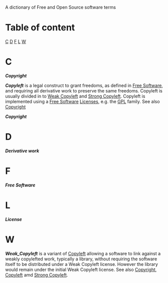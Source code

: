 A dictionary of Free and Open Source software terms

# Table of content

[C](#C)
[D](#D)
[F](#F)
[L](#L)
[W](#W)

# <a name="C">C</a>

***<a name="Copyright">Copyright</a>*** 

***<a name="Copyleft">Copyleft</a>*** is a legal construct to grant
   freedoms, as defined in [Free Software](#Free_Software), and
   requiring all derivative work to preserve the same
   freedoms. Copyleft is usually divided in to [Weak
   Copyleft](#Weak_Copyleft) and [Strong
   Copyleft](#Strong_Copyleft). Copyleft is implemented using a [Free
   Software](#Free_Software) [Licenses](#License), e.g. the
   [GPL](#GPL) family. See also [Copyright](#Copyright)

***<a name="Copyright">Copyright</a>*** 

# <a name="D">D</a>

***<a name="Derviate_work">Derivative work</a>*** 

# <a name="F">F</a>

***<a name="Free_Software">Free Software</a>*** 

# <a name="L">L</a>

***<a name="License">License</a>*** 

# <a name="W">W</a>

***<a name="Weak_Copyleft">Weak_Copyleft</a>*** is a variant of
   [Copyleft](#Copyleft) allowing a software to link against a weakly
   copylefted work, typically a library, without requiring the
   software itself to be distributed under a Weak Copyleft
   license. However the library would remain under the initial Weak
   Copyleft license. See also [Copyright](#Copyright),
   [Copyleft](#Copyleft) amd [Strong Copyleft](#Strong_Copyleft).

